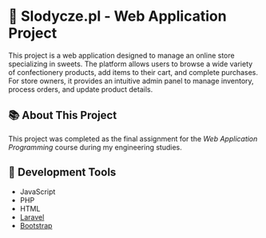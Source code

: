 # 🍬 Slodycze.pl - Web Application Project
This project is a web application designed to manage an online store specializing in sweets. The platform allows users to browse 
a wide variety of confectionery products, add items to their cart, and complete purchases. 
<br>For store owners, it provides an intuitive admin panel to manage inventory, process orders, and update product details.

## 📚 About This Project
This project was completed as the final assignment for the *Web Application Programming* course during my engineering studies.

## 🧰 Development Tools
- JavaScript
- PHP
- HTML
- [Laravel](https://laravel.com)
- [Bootstrap](https://getbootstrap.com)

